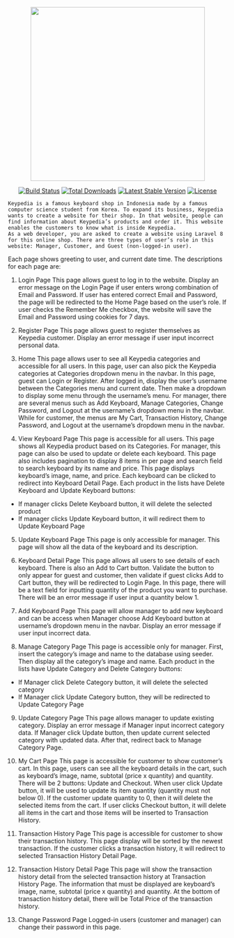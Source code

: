 <p align="center"><a href="https://laravel.com" target="_blank"><img src="https://raw.githubusercontent.com/laravel/art/master/logo-lockup/5%20SVG/2%20CMYK/1%20Full%20Color/laravel-logolockup-cmyk-red.svg" width="400"></a></p>

<p align="center">
<a href="https://travis-ci.org/laravel/framework"><img src="https://travis-ci.org/laravel/framework.svg" alt="Build Status"></a>
<a href="https://packagist.org/packages/laravel/framework"><img src="https://img.shields.io/packagist/dt/laravel/framework" alt="Total Downloads"></a>
<a href="https://packagist.org/packages/laravel/framework"><img src="https://img.shields.io/packagist/v/laravel/framework" alt="Latest Stable Version"></a>
<a href="https://packagist.org/packages/laravel/framework"><img src="https://img.shields.io/packagist/l/laravel/framework" alt="License"></a>
</p>


    Keypedia is a famous keyboard shop in Indonesia made by a famous computer science student from Korea. To expand its business, Keypedia wants to create a website for their shop. In that website, people can find information about Keypedia’s products and order it. This website enables the customers to know what is inside Keypedia.
    As a web developer, you are asked to create a website using Laravel 8 for this online shop. There are three types of user’s role in this website: Manager, Customer, and Guest (non-logged-in user).
Each page shows greeting to user, and current date time. The descriptions for each page are:

1.	Login Page
    This page allows guest to log in to the website. Display an error message on the Login Page if user enters wrong combination of Email and Password.
If user has entered correct Email and Password, the page will be redirected to the Home Page based on the user’s role. If user checks the Remember Me checkbox, the website will save the Email and Password using cookies for 7 days.

2.	Register Page
    This page allows guest to register themselves as Keypedia customer. Display an error message if user input incorrect personal data.

3.	Home
    This page allows user to see all Keypedia categories and accessible for all users. In this page, user can also pick the Keypedia categories at Categories dropdown menu in the navbar. 
    In this page, guest can Login or Register. After logged in, display the user’s username between the Categories menu and current date. Then make a dropdown to display some menu through the username’s menu.
    For manager, there are several menus such as Add Keyboard, Manage Categories, Change Password, and Logout at the username’s dropdown menu in the navbar. While for customer, the menus are My Cart, Transaction History, Change Password, and Logout at the username’s dropdown menu in the navbar.

4.	View Keyboard Page
    This page is accessible for all users. This page shows all Keypedia product based on its Categories. For manager, this page can also be used to update or delete each keyboard. This page also includes pagination to display 8 items in per page and search field to search keyboard by its name and price. This page displays keyboard’s image, name, and price.  Each keyboard can be clicked to redirect into Keyboard Detail Page.
    Each product in the lists have Delete Keyboard and Update Keyboard buttons:
-	If manager clicks Delete Keyboard button, it will delete the selected product
-	If manager clicks Update Keyboard button, it will redirect them to Update Keyboard Page

5.	Update Keyboard Page
    This page is only accessible for manager. This page will show all the data of the keyboard and its description. 

6.	Keyboard Detail Page
    This page allows all users to see details of each keyboard. There is also an Add to Cart button. Validate the button to only appear for guest and customer, then validate if guest clicks Add to Cart button, they will be redirected to Login Page. In this page, there will be a text field for inputting quantity of the product you want to purchase. There will be an error message if user input a quantity below 1.

7.	Add Keyboard Page
    This page will allow manager to add new keyboard and can be access when Manager choose Add Keyboard button at username’s dropdown menu in the navbar. Display an error message if user input incorrect data. 

8.	Manage Category Page
    This page is accessible only for manager. First, insert the category’s image and name to the database using seeder. Then display all the category’s image and name.
    Each product in the lists have Update Category and Delete Category buttons:
-	If Manager click Delete Category button, it will delete the selected category
-	If Manager click Update Category button, they will be redirected to Update Category Page

9.	Update Category Page
    This page allows manager to update existing category. Display an error message if Manager input incorrect category data. If Manager click Update button, then update current selected category with updated data. After that, redirect back to Manage Category Page.

10.	My Cart Page
    This page is accessible for customer to show customer’s cart. In this page, users can see all the keyboard details in the cart, such as keyboard’s image, name, subtotal (price x quantity) and quantity.
    There will be 2 buttons: Update and Checkout. When user click Update button, it will be used to update its item quantity (quantity must not below 0). If the customer update quantity to 0, then it will delete the selected items from the cart. If user clicks Checkout button, it will delete all items in the cart and those items will be inserted to Transaction History.

11.	Transaction History Page
    This page is accessible for customer to show their transaction history. This page display will be sorted by the newest transaction. If the customer clicks a transaction history, it will redirect to selected Transaction History Detail Page.

12.	Transaction History Detail Page
    This page will show the transaction history detail from the selected transaction history at Transaction History Page. The information that must be displayed are keyboard’s image, name, subtotal (price x quantity) and quantity. At the bottom of transaction history detail, there will be Total Price of the transaction history.

13.	Change Password Page
    Logged-in users (customer and manager) can change their password in this page. 
